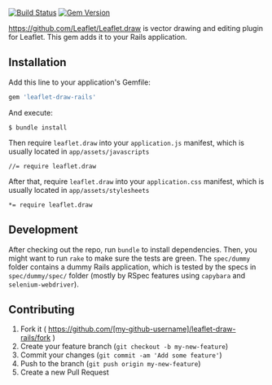 [![Build Status](https://api.travis-ci.org/iharthrush/leaflet-draw-rails.svg?branch=master)](https://travis-ci.org/iharthrush/leaflet-draw-rails)
[![Gem Version](https://badge.fury.io/rb/leaflet-draw-rails.svg)](http://badge.fury.io/rb/leaflet-draw-rails)

https://github.com/Leaflet/Leaflet.draw is vector drawing and editing plugin for Leaflet.
This gem adds it to your Rails application.

## Installation

Add this line to your application's Gemfile:

```ruby
gem 'leaflet-draw-rails'
```

And execute:

    $ bundle install

Then require `leaflet.draw` into your `application.js` manifest, which is usually located in `app/assets/javascripts`
    
    //= require leaflet.draw

After that, require `leaflet.draw` into your `application.css` manifest, which is usually located in `app/assets/stylesheets`

    *= require leaflet.draw
    
## Development

After checking out the repo, run `bundle` to install dependencies. Then, you might want to run `rake` to make sure the tests are green. The `spec/dummy` folder contains a dummy Rails application, which is tested by the specs in `spec/dummy/spec/` folder (mostly by RSpec features using `capybara` and `selenium-webdriver`).

## Contributing

1. Fork it ( https://github.com/[my-github-username]/leaflet-draw-rails/fork )
2. Create your feature branch (`git checkout -b my-new-feature`)
3. Commit your changes (`git commit -am 'Add some feature'`)
4. Push to the branch (`git push origin my-new-feature`)
5. Create a new Pull Request
